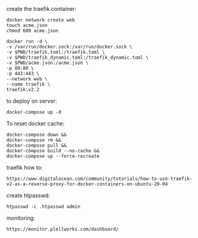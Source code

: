 create the traefik container:

    docker network create web
    touch acme.json
    chmod 600 acme.json

    docker run -d \
    -v /var/run/docker.sock:/var/run/docker.sock \
    -v $PWD/traefik.toml:/traefik.toml \
    -v $PWD/traefik_dynamic.toml:/traefik_dynamic.toml \
    -v $PWD/acme.json:/acme.json \
    -p 80:80 \
    -p 443:443 \
    --network web \
    --name traefik \
    traefik:v2.2

to deploy on server:

    docker-compose up -d

To reset docker cache:

    docker-compose down &&
    docker-compose rm &&
    docker-compose pull &&
    docker-compose build --no-cache &&
    docker-compose up --force-recreate

traefik how to:

    https://www.digitalocean.com/community/tutorials/how-to-use-traefik-v2-as-a-reverse-proxy-for-docker-containers-on-ubuntu-20-04

create htpasswd:

    htpasswd -c .htpasswd admin

monitoring:

    https://monitor.plellworks.com/dashboard/

